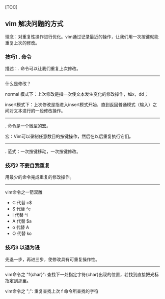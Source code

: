 [TOC]

## vim 解决问题的方式

理念：对重复性操作进行优化。vim通过记录最近的操作，让我们用一次按键就能重复上次的修改。

### 技巧1 . 命令

描述：. 命令可以让我们重复上次修改。

---
什么是修改？

normal 模式下：上次修改是指一次使文本发生变化的修改操作，如x，dd；

insert模式下：上次修改是指进入insert模式开始，直到返回普通模式（输入<Esc>）之间对文本进行的一段修改操作。

---
. 命令是一个微型的宏。

宏：Vim可以录制任意数目的按键操作，然后在以后重复执行它们。

---
. 范式：一次按键移动，一次按键修改。

### 技巧2 不要自我重复

用最少的命令完成重复的修改操作。

---
vim命令之一箭双雕

- C 代替 c$
- S 代替 ^c
- I 代替 ^i
- A 代替 $a
- o 代替 A<CR>
- O 代替 ko

### 技巧3 以退为进

先退一步，再进三步，使修改具有可重复操作性。

---
vim命令之 "f{char}": 查找下一处指定字符{char}出现的位置，若找到直接把光标指定到那里。

vim命令之 ";": 重复查找上次 f 命令所查找的字符 
